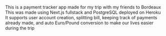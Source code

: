 This is a payment tracker app made for my trip with my friends to Bordeaux
This was made using Next.js fullstack and PostgreSQL deployed on Heroku
It supports user account creation, splitting bill, keeping track of payments already made, and auto Euro/Pound conversion to make our lives easier during the trip
